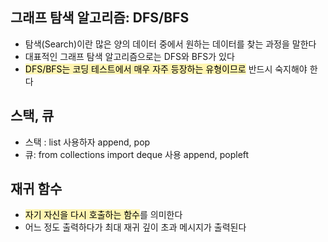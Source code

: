 ## 그래프 탐색 알고리즘: DFS/BFS

- 탐색(Search)이란 많은 양의 데이터 중에서 원하는 데이터를 찾는 과정을 말한다
- 대표적인 그래프 탐색 알고리즘으로는 DFS와 BFS가 있다
- <span style='background-color: #fff5b1'><span style='color: black'>DFS/BFS는 코딩 테스트에서 매우 자주 등장하는 유형이므로</span></span> 반드시 숙지해야 한다

## 스택, 큐

- 스택 : list 사용하자 append, pop
- 큐: from collections import deque 사용 append, popleft

## 재귀 함수

- <span style='background-color: #fff5b1'><span style='color: black'>자기 자신을 다시 호출하는 함수</span></span>를 의미한다
- 어느 정도 출력하다가 최대 재귀 깊이 초과 메시지가 출력된다
